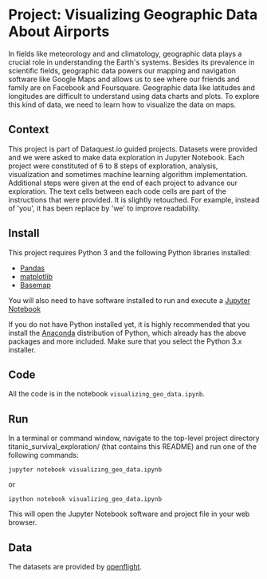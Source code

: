 # Project: Visualizing Geographic Data About Airports

In fields like meteorology and and climatology, geographic data plays a crucial role in understanding the Earth's systems. Besides its prevalence in scientific fields, geographic data powers our mapping and navigation software like Google Maps and allows us to see where our friends and family are on Facebook and Foursquare. Geographic data like latitudes and longitudes are difficult to understand using data charts and plots. To explore this kind of data, we need to learn how to visualize the data on maps.

## Context 
This project is part of Dataquest.io guided projects. Datasets were provided and we were asked to make data exploration in Jupyter Notebook. Each project were constituted of 6 to 8 steps of exploration, analysis, visualization and sometimes machine learning algorithm implementation. Additional steps were given at the end of each project to advance our exploration. The text cells between each code cells are part of the instructions that were provided. It is slightly retouched. For example, instead of 'you', it has been replace by 'we' to improve readability. 

## Install
This project requires Python 3 and the following Python libraries installed:

- [Pandas](http://pandas.pydata.org)
- [matplotlib](http://matplotlib.org/)
- [Basemap](http://matplotlib.org/basemap/)

You will also need to have software installed to run and execute a [Jupyter Notebook](http://ipython.org/notebook.html)

If you do not have Python installed yet, it is highly recommended that you install the [Anaconda](http://continuum.io/downloads) distribution of Python, which already has the above packages and more included. Make sure that you select the Python 3.x installer.

## Code
All the code is in the notebook `visualizing_geo_data.ipynb`.

## Run
In a terminal or command window, navigate to the top-level project directory titanic_survival_exploration/ (that contains this README) and run one of the following commands:

```
jupyter notebook visualizing_geo_data.ipynb
```

or
```
ipython notebook visualizing_geo_data.ipynb
```
This will open the Jupyter Notebook software and project file in your web browser.

## Data
The datasets are provided by [openflight](http://openflights.org/data.html).

